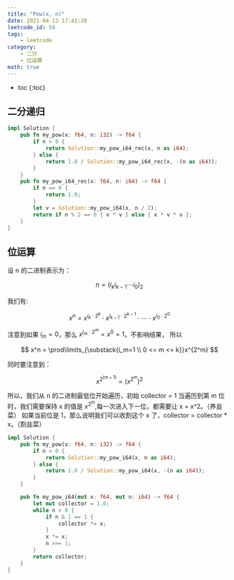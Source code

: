 ```yaml
---
title: "Pow(x, n)"
date: 2021-04-13 17:41:20
leetcode_id: 50
tags:
    - leetcode
category:
    - 二分
    - 位运算
math: true
---
```


* toc
{:toc}

## 二分递归

```rust
impl Solution {
    pub fn my_pow(x: f64, n: i32) -> f64 {
        if n > 0 {
            return Solution::my_pow_i64_rec(x, n as i64);
        } else {
            return 1.0 / Solution::my_pow_i64_rec(x, -(n as i64));
        }
    }
    pub fn my_pow_i64_rec(x: f64, n: i64) -> f64 {
        if n == 0 {
            return 1.0;
        }
        let v = Solution::my_pow_i64(x, n / 2);
        return if n % 2 == 0 { v * v } else { x * v * v };
    }
}
```

## 位运算

设 n 的二进制表示为：

$$ n = (i_k i_{k-1} \cdots i_0)_2 $$

我们有:

$$
x^n = x^{i_k\cdot 2^k} \cdot x^{i_{k-1}\cdot 2^{k-1}} \cdot \cdots \cdot x^{i_0\cdot 2^0}
$$

注意到如果 $i_m = 0$，那么 $x^{i_m\cdot 2^m} = x^0 = 1$，不影响结果，
所以

$$
x^n = \prod\limits_{\substack{i_m=1 \\ 0 <= m <= k}}x^{2^m}
$$

同时要注意到：

$$
x^{2^{(m+1)}} = (x^{2^m})^2
$$

所以，我们从 n 的二进制最低位开始遍历，初始 collector = 1
当遍历到第 m 位时，我们需要保持 x 的值是 $x^{2^m}$,每一次进入下一位，都需要让 x = x^2。（养韭菜）
如果当前位是 1，那么说明我们可以收割这个 x 了，collector = collector * x。（割韭菜）

```rust
impl Solution {
    pub fn my_pow(x: f64, n: i32) -> f64 {
        if n > 0 {
            return Solution::my_pow_i64(x, n as i64);
        } else {
            return 1.0 / Solution::my_pow_i64(x, -(n as i64));
        }
    }

    pub fn my_pow_i64(mut x: f64, mut n: i64) -> f64 {
        let mut collector = 1.0;
        while n > 0 {
            if n & 1 == 1 {
                collector *= x;
            }
            x *= x;
            n >>= 1;
        }
        return collector;
    }
}
```
